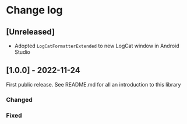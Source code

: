 # Change log

## [Unreleased]

 - Adopted `LogCatFormatterExtended` to new LogCat window in Android Studio

## [1.0.0] - 2022-11-24

First public release. See README.md for all an introduction to this library

### Changed

### Fixed

